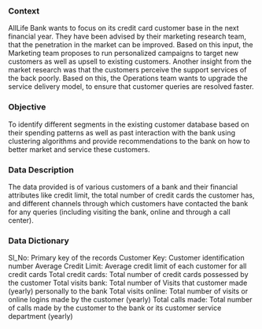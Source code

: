
### Context
AllLife Bank wants to focus on its credit card customer base in the next financial year. They have been advised by their marketing research team, that the penetration in the market can be improved. Based on this input, the Marketing team proposes to run personalized campaigns to target new customers as well as upsell to existing customers. Another insight from the market research was that the customers perceive the support services of the back poorly. Based on this, the Operations team wants to upgrade the service delivery model, to ensure that customer queries are resolved faster. 

### Objective
To identify different segments in the existing customer database based on their spending patterns as well as past interaction with the bank using clustering algorithms and provide recommendations to the bank on how to better market and service these customers.

### Data Description
The data provided is of various customers of a bank and their financial attributes like credit limit, the total number of credit cards the customer has, and different channels through which customers have contacted the bank for any queries (including visiting the bank, online and through a call center).

### Data Dictionary
Sl_No: Primary key of the records
Customer Key: Customer identification number
Average Credit Limit: Average credit limit of each customer for all credit cards
Total credit cards: Total number of credit cards possessed by the customer
Total visits bank: Total number of Visits that customer made (yearly) personally to the bank
Total visits online: Total number of visits or online logins made by the customer (yearly)
Total calls made: Total number of calls made by the customer to the bank or its customer service department (yearly)
